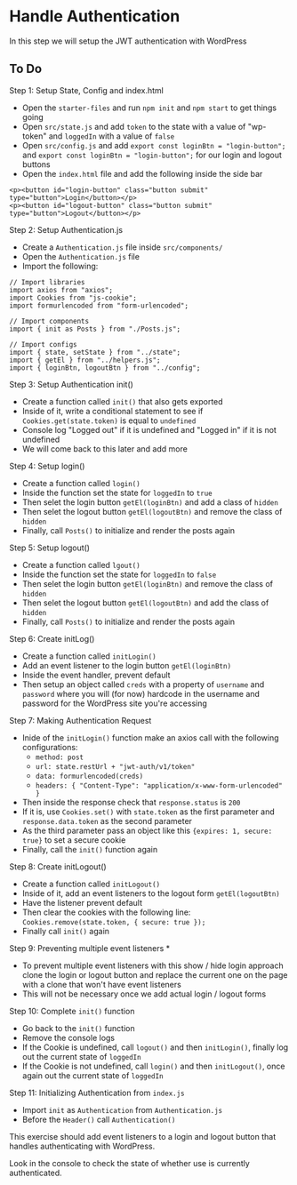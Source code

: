 # Handle Authentication

In this step we will setup the JWT authentication with WordPress

## To Do

Step 1: Setup State, Config and index.html

- Open the `starter-files` and run `npm init` and `npm start` to get things going
- Open `src/state.js` and add `token` to the state with a value of "wp-token" and `loggedIn` with a value of `false`
- Open `src/config.js` and add `export const loginBtn = "login-button";` and `export const loginBtn = "login-button";` for our login and logout buttons
- Open the `index.html` file and add the following inside the side bar
```
<p><button id="login-button" class="button submit" type="button">Login</button></p>
<p><button id="logout-button" class="button submit" type="button">Logout</button></p>
```

Step 2: Setup Authentication.js

- Create a `Authentication.js` file inside `src/components/` 
- Open the `Authentication.js` file
- Import the following:
```
// Import libraries
import axios from "axios";
import Cookies from "js-cookie";
import formurlencoded from "form-urlencoded";

// Import components
import { init as Posts } from "./Posts.js";

// Import configs
import { state, setState } from "../state";
import { getEl } from "../helpers.js";
import { loginBtn, logoutBtn } from "../config";
```

Step 3: Setup Authentication init()
- Create a function called `init()` that also gets exported
- Inside of it, write a conditional statement to see if `Cookies.get(state.token)` is equal to `undefined`
- Console log "Logged out" if it is undefined and "Logged in" if it is not undefined
- We will come back to this later and add more

Step 4: Setup login()
- Create a function called `login()`
- Inside the function set the state for `loggedIn` to `true`
- Then selet the login button `getEl(loginBtn)` and add a class of `hidden`
- Then selet the logout button `getEl(logoutBtn)` and remove the class of `hidden`
- Finally, call `Posts()` to initialize and render the posts again

Step 5: Setup logout()
- Create a function called `lgout()`
- Inside the function set the state for `loggedIn` to `false`
- Then selet the login button `getEl(loginBtn)` and remove the class of `hidden`
- Then selet the logout button `getEl(logoutBtn)` and add the class of `hidden`
- Finally, call `Posts()` to initialize and render the posts again

Step 6: Create initLog()
- Create a function called `initLogin()`
- Add an event listener to the login button `getEl(loginBtn)`
- Inside the event handler, prevent default
- Then setup an object called `creds` with a property of `username` and `password` where you will (for now) hardcode in the username and password for the WordPress site you're accessing

Step 7: Making Authentication Request
- Inide of the `initLogin()` function make an axios call with the following configurations:
     - `method: post`
     - `url: state.restUrl + "jwt-auth/v1/token"`
     - `data: formurlencoded(creds)`
     - `headers: { "Content-Type": "application/x-www-form-urlencoded" }`
- Then inside the response check that `response.status` is `200`
- If it is, use `Cookies.set()` with `state.token` as the first parameter and `response.data.token` as the second parameter
- As the third parameter pass an object like this `{expires: 1, secure: true}` to set a secure cookie
- Finally, call the `init()` function again 

Step 8: Create initLogout()
- Create a function called `initLogout()`
- Inside of it, add an event listeners to the logout form `getEl(logoutBtn)`
- Have the listener prevent default
- Then clear the cookies with the following line: `Cookies.remove(state.token, { secure: true });`
- Finally call `init()` again

Step 9: Preventing multiple event listeners *
- To prevent multiple event listeners with this show / hide login approach clone the login or logout button and replace the current one on the page with a clone that won't have event listeners
- This will not be necessary once we add actual login / logout forms

Step 10: Complete `init()` function
- Go back to the `init()` function
- Remove the console logs
- If the Cookie is undefined, call `logout()` and then `initLogin()`, finally log out the current state of `loggedIn`
- If the Cookie is not undefined, call `login()` and then `initLogout()`, once again out the current state of `loggedIn`

Step 11: Initializing Authentication from `index.js`
- Import `init` as `Authentication` from `Authentication.js`
- Before the `Header()` call `Authentication()`

This exercise should add event listeners to a login and logout button that handles authenticating with WordPress.

Look in the console to check the state of whether use is currently authenticated.